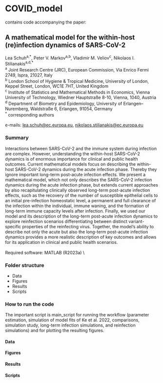# COVID_model
contains code accompanying the paper: 
## A mathematical model for the within-host (re)infection dynamics of SARS-CoV-2
Lea Schuh<sup>a,\*</sup>, Peter V. Markov<sup>a,b</sup>, Vladimir M. Veliov<sup>c</sup>, Nikolaos I. Stilianakis<sup>a,d,\*</sup> \
<sup>a</sup> Joint Research Centre (JRC), European Commission, Via Enrico Fermi 2749, Ispra, 21027, Italy \
<sup>b</sup> London School of Hygiene & Tropical Medicine, University of London, Keppel Street, London, WC1E 7HT, United Kingdom \
<sup>c</sup> Institute of Statistics and Mathematical Methods in Economics, Vienna University of Technology, Wiedner Hauptstraße 8-10, Vienna, 1040, Austria  
<sup>d</sup> Department of Biometry and Epidemiology, University of Erlangen–Nuremberg, Waldstraße 6, Erlangen, 91054, Germany \
<sup>\*</sup> corresponding authors \
\
e-mails: lea.schuh@ec.europa.eu, nikolaos.stilianakis@ec.europa.eu

### Summary
Interactions between SARS-CoV-2 and the immune system during infection are complex. However, understanding the within-host SARS-CoV-2 dynamics is of enormous importance for clinical and public health outcomes. Current mathematical models focus on describing the within-host SARS-CoV-2 dynamics during the acute infection phase. Thereby they ignore important long-term post-acute infection effects. We present a mathematical model, which not only describes the SARS-CoV-2 infection dynamics during the acute infection phase, but extends current approaches by also recapitulating clinically observed long-term post-acute infection effects, such as the recovery of the number of susceptible epithelial cells to an initial pre-infection homeostatic level, a permanent and full clearance of the infection within the individual, immune waning, and the formation of long-term immune capacity levels after infection. Finally, we used our model and its description of the long-term post-acute infection dynamics to explore reinfection scenarios differentiating between distinct variant-specific properties of the reinfecting virus. Together, the model’s ability to describe not only the acute but also the long-term post-acute infection dynamics provides a more realistic description of key outcomes and allows for its application in clinical and public health scenarios. \
\
Required software: MATLAB (R2023a) \

### Folder structure
<ul>
  <li>Data</li>
  <li>Figures</li>
  <li>Results</li>
  <li>Scripts</li>
</ul> 

### How to run the code
The important script is main_script for running the workflow (parameter estimation, simulation of model fits of Ke et al. 2022, comparisons, simulation study, long-term infection simulations, and reinfection simulations) and for plotting the resulting figures. 

#### Data
#### Figures
#### Results
#### Scripts
